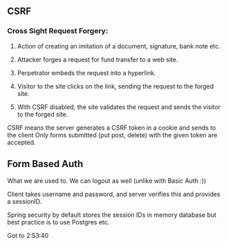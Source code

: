 ## CSRF
### Cross Sight Request Forgery:

1) Action of creating an imitation of a document, signature, bank note etc.

2) Attacker forges a request for fund transfer to a web site.

3) Perpetrator embeds the request into a hyperlink.

4) Visitor to the site clicks on the link, sending the request to the forged site.

5) With CSRF disabled, the site validates the request and sends the visitor to the forged site.


CSRF means the server generates a CSRF token in a cookie and sends to the client
Only forms submitted (put post, delete) with the given token are accepted.  
 
 
## Form Based Auth

What we are used to. We can logout as well (unlike with Basic Auth :)) 

Client takes username and password, and server verifies this and provides a sessionID.

Spring security by default stores the session IDs in memory database but best practice
is to use Postgres etc.

Got to 2:53:40

 

